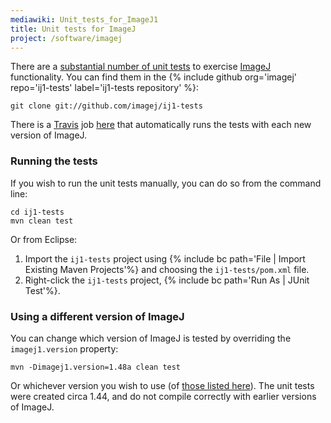 ```yaml
---
mediawiki: Unit_tests_for_ImageJ1
title: Unit tests for ImageJ
project: /software/imagej
---
```


There are a [substantial number of unit tests](/news/2011-10-07-unit-tests-for-imagej-1-45) to exercise [ImageJ](/software/imagej) functionality. You can find them in the {% include github org='imagej' repo='ij1-tests' label='ij1-tests repository' %}:

```shell
git clone git://github.com/imagej/ij1-tests
```

There is a [Travis](/develop/travis) job [here](https://travis-ci.com/imagej/ij1-tests) that automatically runs the tests with each new version of ImageJ.

### Running the tests

If you wish to run the unit tests manually, you can do so from the command line:

```shell
cd ij1-tests
mvn clean test
```

Or from Eclipse:

1.  Import the `ij1-tests` project using {% include bc path='File | Import Existing Maven Projects'%} and choosing the `ij1-tests/pom.xml` file.
2.  Right-click the `ij1-tests` project, {% include bc path='Run As | JUnit Test'%}.

### Using a different version of ImageJ

You can change which version of ImageJ is tested by overriding the `imagej1.version` property:

```shell
mvn -Dimagej1.version=1.48a clean test
```

Or whichever version you wish to use (of [those listed here](https://maven.scijava.org/content/groups/public/net/imagej/ij/)). The unit tests were created circa 1.44, and do not compile correctly with earlier versions of ImageJ.
